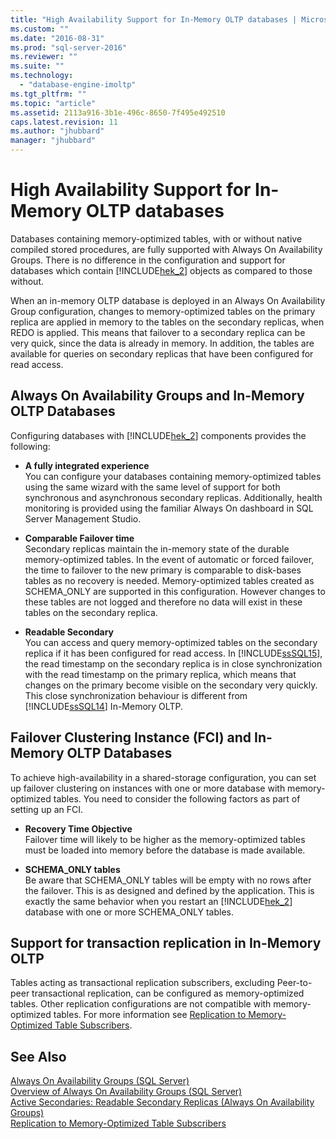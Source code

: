 ```yaml
---
title: "High Availability Support for In-Memory OLTP databases | Microsoft Docs"
ms.custom: ""
ms.date: "2016-08-31"
ms.prod: "sql-server-2016"
ms.reviewer: ""
ms.suite: ""
ms.technology: 
  - "database-engine-imoltp"
ms.tgt_pltfrm: ""
ms.topic: "article"
ms.assetid: 2113a916-3b1e-496c-8650-7f495e492510
caps.latest.revision: 11
ms.author: "jhubbard"
manager: "jhubbard"
---
```

# High Availability Support for In-Memory OLTP databases
  Databases containing memory-optimized tables, with or without native compiled stored procedures, are fully supported with Always On Availability Groups.  There is no difference in the configuration and support for databases which contain [!INCLUDE[hek_2](../../a9retired/includes/hek-2-md.md)] objects as compared to those without.  
  
 When an in-memory OLTP database is deployed in an Always On Availability Group configuration, changes to memory-optimized tables on the primary replica are applied in memory to the tables on the secondary replicas, when REDO is applied. This means that failover to a secondary replica can be very quick, since the data is already in memory. In addition,  the tables are available for queries on secondary replicas that have been configured for read access.  
  
## Always On Availability Groups and In-Memory OLTP Databases  
 Configuring databases with [!INCLUDE[hek_2](../../a9retired/includes/hek-2-md.md)] components provides the following:  
  
-   **A fully integrated experience**   
    You can configure your databases containing memory-optimized tables using the same wizard with the same level of support for both synchronous and asynchronous secondary replicas. Additionally, health monitoring is provided using the familiar Always On dashboard in SQL Server Management Studio.  
  
-   **Comparable Failover time**   
    Secondary replicas maintain the in-memory state of the durable memory-optimized tables. In the event of automatic or forced failover, the time to failover to the new primary is comparable to disk-bases tables as no recovery is needed. Memory-optimized tables created as SCHEMA_ONLY are supported in this configuration. However changes to these tables are not logged and therefore no data will exist in these tables on the secondary replica.  
  
-   **Readable Secondary**   
    You can access and query memory-optimized tables on the secondary replica if it has been configured for read access. In [!INCLUDE[ssSQL15](../../a9notintoc/includes/sssql15-md.md)], the read timestamp on the secondary replica is in close synchronization with the read timestamp on the primary replica, which means that changes on the primary become visible on the secondary very quickly. This close synchronization behaviour is different from [!INCLUDE[ssSQL14](../../a9notintoc/includes/sssql14-md.md)] In-Memory OLTP.  
  
## Failover Clustering Instance (FCI) and In-Memory OLTP Databases  
 To achieve high-availability in a shared-storage configuration, you can set up failover clustering on instances with one or more database with memory-optimized tables. You need to consider the following factors as part of setting up an FCI.  
  
-   **Recovery Time Objective**   
    Failover time will likely to be higher as the memory-optimized tables must be loaded into memory before the database is made available.  
  
-   **SCHEMA_ONLY tables**   
    Be aware that SCHEMA_ONLY tables will be empty with no rows after the failover. This is as designed and defined by the application. This is exactly the same behavior when you restart an [!INCLUDE[hek_2](../../a9retired/includes/hek-2-md.md)] database with one or more SCHEMA_ONLY tables.  
  
## Support for transaction replication in In-Memory OLTP  
 Tables acting as transactional replication subscribers, excluding Peer-to-peer transactional replication, can be configured as memory-optimized tables. Other replication configurations are not compatible with memory-optimized tables.  For more information see [Replication to Memory-Optimized Table Subscribers](../../relational-databases/replication/replication-to-memory-optimized-table-subscribers.md).  
  
## See Also  
 [Always On Availability Groups (SQL Server)](../../database-engine/availability-groups/windows/always-on-availability-groups-sql-server.md)   
 [Overview of Always On Availability Groups &#40;SQL Server&#41;](../../database-engine/availability-groups/windows/overview-of-always-on-availability-groups-sql-server.md)   
 [Active Secondaries: Readable Secondary Replicas (Always On Availability Groups)](../../database-engine/availability-groups/windows/active-secondaries-readable-secondary-replicas-always-on-availability-groups.md)   
 [Replication to Memory-Optimized Table Subscribers](../../relational-databases/replication/replication-to-memory-optimized-table-subscribers.md)  
  
  